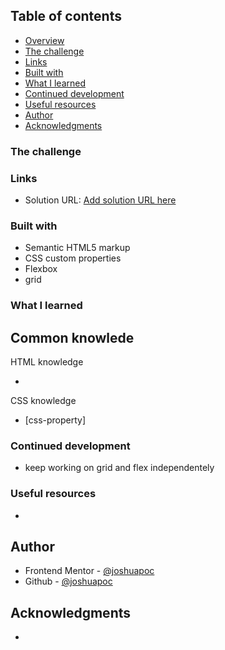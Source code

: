 ## Table of contents

  - [Overview](#overview)
  - [The challenge](#the-challenge)
  - [Links](#links)
  - [Built with](#built-with)
  - [What I learned](#what-i-learned)
  - [Continued development](#continued-development)
  - [Useful resources](#useful-resources)
  - [Author](#author)
  - [Acknowledgments](#acknowledgments)


### The challenge


### Links

- Solution URL: [Add solution URL here](https://joshuapoc.github.io/challenges)

### Built with

- Semantic HTML5 markup
- CSS custom properties
- Flexbox
- grid

### What I learned

Common knowlede
- 

HTML knowledge
- <html-element>

CSS knowledge
- [css-property]

### Continued development

- keep working on grid and flex independentely

### Useful resources

- 

## Author

- Frontend Mentor - [@joshuapoc](https://www.frontendmentor.io/profile/joshuapoc)
- Github - [@joshuapoc](https://github.com/joshuapoc)

## Acknowledgments

- 
